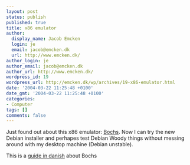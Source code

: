 ```yaml
---
layout: post
status: publish
published: true
title: x86 emulator
author:
  display_name: Jacob Emcken
  login: je
  email: jacob@emcken.dk
  url: http://www.emcken.dk/
author_login: je
author_email: jacob@emcken.dk
author_url: http://www.emcken.dk/
wordpress_id: 19
wordpress_url: http://emcken.dk/wp/archives/19-x86-emulator.html
date: '2004-03-22 11:25:48 +0100'
date_gmt: '2004-03-22 11:25:48 +0100'
categories:
- Computer
tags: []
comments: false
---
```

Just found out about this x86 emulator: <a href="http://bochs.sourceforge.net">Bochs</a>. Now I can try the new Debian installer and perhapes test Debian Woody things without messing around with my desktop machine (Debian unstable).

This is a <a href="http://linuxin.dk/artikler/index.php?id=2728">guide in danish</a> about Bochs

